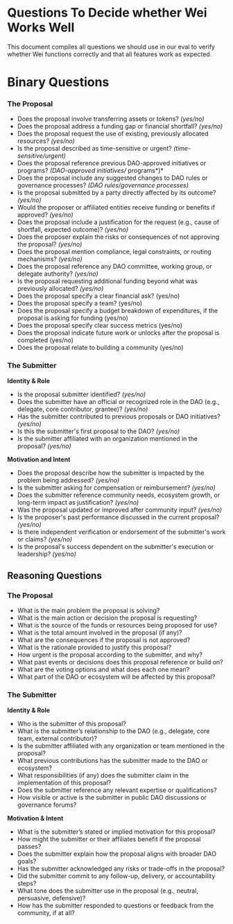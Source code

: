# Questions To Decide whether Wei Works Well

This document compiles all questions we should use in our eval to verify whether Wei functions correctly and that all features work as expected.

# Binary Questions

### The Proposal

- Does the proposal involve transferring assets or tokens? *(yes/no)*
- Does the proposal address a funding gap or financial shortfall? *(yes/no)*
- Does the proposal request the use of existing, previously allocated resources? *(yes/no)*
- Is the proposal described as time-sensitive or urgent? *(*time-sensitive*/urgent)*
- Does the proposal reference previous DAO-approved initiatives or programs? *(*DAO-approved initiatives*/* programs*)*
- Does the proposal include any suggested changes to DAO rules or governance processes? *(*DAO rules*/*governance processes*)*
- Is the proposal submitted by a party directly affected by its outcome? *(yes/no)*
- Would the proposer or affiliated entities receive funding or benefits if approved? *(yes/no)*
- Does the proposal include a justification for the request (e.g., cause of shortfall, expected outcome)? *(yes/no)*
- Does the proposer explain the risks or consequences of not approving the proposal? *(yes/no)*
- Does the proposal mention compliance, legal constraints, or routing mechanisms? *(yes/no)*
- Does the proposal reference any DAO committee, working group, or delegate authority? *(yes/no)*
- Is the proposal requesting additional funding beyond what was previously allocated? *(yes/no)*
- Does the proposal specify a clear financial ask? (yes/no)
- Does the proposal specify a team? (yes/no)
- Does the proposal specify a budget breakdown of expenditures, if the proposal is asking for funding (yes/no)
- Does the proposal specify clear success metrics (yes/no)
- Does the proposal indicate future work or unlocks after the proposal is completed (yes/no)
- Does the proposal relate to building a community (yes/no)

### The Submitter

**Identity & Role**

- Is the proposal submitter identified? *(yes/no)*
- Does the submitter have an official or recognized role in the DAO (e.g., delegate, core contributor, grantee)? *(yes/no)*
- Has the submitter contributed to previous proposals or DAO initiatives? *(yes/no)*
- Is this the submitter's first proposal to the DAO? *(yes/no)*
- Is the submitter affiliated with an organization mentioned in the proposal? *(yes/no)*

**Motivation and Intent**

- Does the proposal describe how the submitter is impacted by the problem being addressed? *(yes/no)*
- Is the submitter asking for compensation or reimbursement? *(yes/no)*
- Does the submitter reference community needs, ecosystem growth, or long-term impact as justification? *(yes/no)*
- Was the proposal updated or improved after community input? *(yes/no)*
- Is the proposer's past performance discussed in the current proposal? *(yes/no)*
- Is there independent verification or endorsement of the submitter's work or claims? *(yes/no)*
- Is the proposal's success dependent on the submitter's execution or leadership? *(yes/no)*

## Reasoning Questions

### The Proposal

- What is the main problem the proposal is solving?
- What is the main action or decision the proposal is requesting?
- What is the source of the funds or resources being proposed for use?
- What is the total amount involved in the proposal (if any)?
- What are the consequences if the proposal is not approved?
- What is the rationale provided to justify this proposal?
- How urgent is the proposal according to the submitter, and why?
- What past events or decisions does this proposal reference or build on?
- What are the voting options and what does each one mean?
- What part of the DAO or ecosystem will be affected by this proposal?

### The Submitter

 

**Identity & Role**

- Who is the submitter of this proposal?
- What is the submitter’s relationship to the DAO (e.g., delegate, core team, external contributor)?
- Is the submitter affiliated with any organization or team mentioned in the proposal?
- What previous contributions has the submitter made to the DAO or ecosystem?
- What responsibilities (if any) does the submitter claim in the implementation of this proposal?
- Does the submitter reference any relevant expertise or qualifications?
- How visible or active is the submitter in public DAO discussions or governance forums?

**Motivation & Intent**

- What is the submitter’s stated or implied motivation for this proposal?
- How might the submitter or their affiliates benefit if the proposal passes?
- Does the submitter explain how the proposal aligns with broader DAO goals?
- Has the submitter acknowledged any risks or trade-offs in the proposal?
- Did the submitter commit to any follow-up, delivery, or accountability steps?
- What tone does the submitter use in the proposal (e.g., neutral, persuasive, defensive)?
- How has the submitter responded to questions or feedback from the community, if at all?